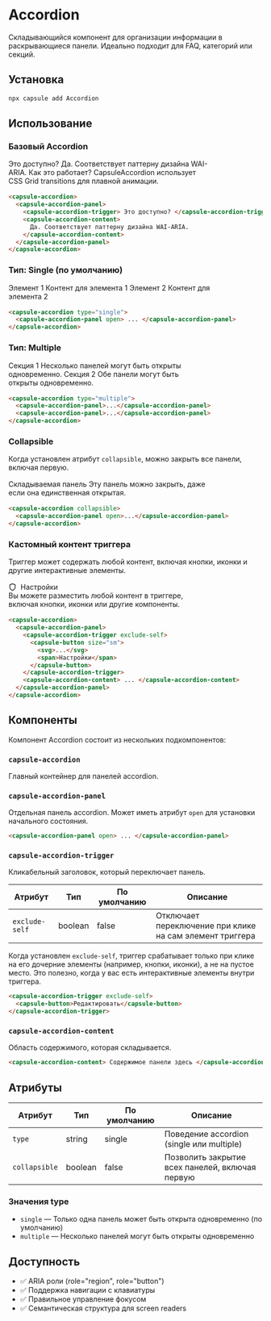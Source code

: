 # Accordion

Складывающийся компонент для организации информации в раскрывающиеся панели. Идеально подходит для FAQ, категорий или секций.

## Установка

```bash
npx capsule add Accordion
```

## Использование

### Базовый Accordion

<div style="margin: 1rem 0; max-width: 400px;">
  <capsule-accordion>
    <capsule-accordion-panel>
      <capsule-accordion-trigger>
        Это доступно?
      </capsule-accordion-trigger>
      <capsule-accordion-content>
        Да. Соответствует паттерну дизайна WAI-ARIA.
      </capsule-accordion-content>
    </capsule-accordion-panel>
    <capsule-accordion-panel>
      <capsule-accordion-trigger>
        Как это работает?
      </capsule-accordion-trigger>
      <capsule-accordion-content>
        CapsuleAccordion использует CSS Grid transitions для плавной анимации.
      </capsule-accordion-content>
    </capsule-accordion-panel>
  </capsule-accordion>
</div>

```html
<capsule-accordion>
  <capsule-accordion-panel>
    <capsule-accordion-trigger> Это доступно? </capsule-accordion-trigger>
    <capsule-accordion-content>
      Да. Соответствует паттерну дизайна WAI-ARIA.
    </capsule-accordion-content>
  </capsule-accordion-panel>
</capsule-accordion>
```

### Тип: Single (по умолчанию)

<div style="margin: 1rem 0; max-width: 400px;">
  <capsule-accordion type="single">
    <capsule-accordion-panel open>
      <capsule-accordion-trigger>
        Элемент 1
      </capsule-accordion-trigger>
      <capsule-accordion-content>
        Контент для элемента 1
      </capsule-accordion-content>
    </capsule-accordion-panel>
    <capsule-accordion-panel>
      <capsule-accordion-trigger>
        Элемент 2
      </capsule-accordion-trigger>
      <capsule-accordion-content>
        Контент для элемента 2
      </capsule-accordion-content>
    </capsule-accordion-panel>
  </capsule-accordion>
</div>

```html
<capsule-accordion type="single">
  <capsule-accordion-panel open> ... </capsule-accordion-panel>
</capsule-accordion>
```

### Тип: Multiple

<div style="margin: 1rem 0; max-width: 400px;">
  <capsule-accordion type="multiple">
    <capsule-accordion-panel>
      <capsule-accordion-trigger>
        Секция 1
      </capsule-accordion-trigger>
      <capsule-accordion-content>
        Несколько панелей могут быть открыты одновременно.
      </capsule-accordion-content>
    </capsule-accordion-panel>
    <capsule-accordion-panel>
      <capsule-accordion-trigger>
        Секция 2
      </capsule-accordion-trigger>
      <capsule-accordion-content>
        Обе панели могут быть открыты одновременно.
      </capsule-accordion-content>
    </capsule-accordion-panel>
  </capsule-accordion>
</div>

```html
<capsule-accordion type="multiple">
  <capsule-accordion-panel>...</capsule-accordion-panel>
  <capsule-accordion-panel>...</capsule-accordion-panel>
</capsule-accordion>
```

### Collapsible

Когда установлен атрибут `collapsible`, можно закрыть все панели, включая первую.

<div style="margin: 1rem 0; max-width: 400px;">
  <capsule-accordion collapsible>
    <capsule-accordion-panel open>
      <capsule-accordion-trigger>
        Складываемая панель
      </capsule-accordion-trigger>
      <capsule-accordion-content>
        Эту панель можно закрыть, даже если она единственная открытая.
      </capsule-accordion-content>
    </capsule-accordion-panel>
  </capsule-accordion>
</div>

```html
<capsule-accordion collapsible>
  <capsule-accordion-panel open>...</capsule-accordion-panel>
</capsule-accordion>
```

### Кастомный контент триггера

Триггер может содержать любой контент, включая кнопки, иконки и другие интерактивные элементы.

<div style="margin: 1rem 0; max-width: 400px;">
  <capsule-accordion collapsible>
    <capsule-accordion-panel>
      <capsule-accordion-trigger exclude-self>
        <capsule-button size="sm">
          <div style="display: flex; align-items: center; gap: 8px;">
            <svg xmlns="http://www.w3.org/2000/svg" width="16" height="16" viewBox="0 0 24 24" fill="none" stroke="currentColor" stroke-width="2">
              <path d="M12 22s8-4 8-10V5l-8-3-8 3v7c0 6 8 10 8 10z"/>
            </svg>
            <span>Настройки</span>
          </div>
        </capsule-button>
      </capsule-accordion-trigger>
      <capsule-accordion-content>
        Вы можете разместить любой контент в триггере, включая кнопки, иконки или другие компоненты.
      </capsule-accordion-content>
    </capsule-accordion-panel>
  </capsule-accordion>
</div>

```html
<capsule-accordion>
  <capsule-accordion-panel>
    <capsule-accordion-trigger exclude-self>
      <capsule-button size="sm">
        <svg>...</svg>
        <span>Настройки</span>
      </capsule-button>
    </capsule-accordion-trigger>
    <capsule-accordion-content> ... </capsule-accordion-content>
  </capsule-accordion-panel>
</capsule-accordion>
```

## Компоненты

Компонент Accordion состоит из нескольких подкомпонентов:

### `capsule-accordion`

Главный контейнер для панелей accordion.

### `capsule-accordion-panel`

Отдельная панель accordion. Может иметь атрибут `open` для установки начального состояния.

```html
<capsule-accordion-panel open> ... </capsule-accordion-panel>
```

### `capsule-accordion-trigger`

Кликабельный заголовок, который переключает панель.

| Атрибут        | Тип     | По умолчанию | Описание                                                 |
| -------------- | ------- | ------------ | -------------------------------------------------------- |
| `exclude-self` | boolean | false        | Отключает переключение при клике на сам элемент триггера |

Когда установлен `exclude-self`, триггер срабатывает только при клике на его дочерние элементы (например, кнопки, иконки), а не на пустое место. Это полезно, когда у вас есть интерактивные элементы внутри триггера.

```html
<capsule-accordion-trigger exclude-self>
  <capsule-button>Редактировать</capsule-button>
</capsule-accordion-trigger>
```

### `capsule-accordion-content`

Область содержимого, которая складывается.

```html
<capsule-accordion-content> Содержимое панели здесь </capsule-accordion-content>
```

## Атрибуты

| Атрибут       | Тип     | По умолчанию | Описание                                        |
| ------------- | ------- | ------------ | ----------------------------------------------- |
| `type`        | string  | single       | Поведение accordion (single или multiple)       |
| `collapsible` | boolean | false        | Позволить закрытие всех панелей, включая первую |

### Значения type

- `single` — Только одна панель может быть открыта одновременно (по умолчанию)
- `multiple` — Несколько панелей могут быть открыты одновременно

## Доступность

- ✅ ARIA роли (role="region", role="button")
- ✅ Поддержка навигации с клавиатуры
- ✅ Правильное управление фокусом
- ✅ Семантическая структура для screen readers
